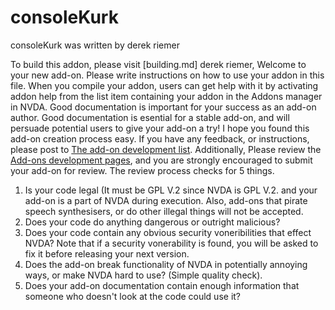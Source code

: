 # consoleKurk #

consoleKurk was written by derek riemer

To build this addon, please visit [building.md]
derek riemer, Welcome to your new add-on. Please write instructions on how to use your addon in this file. When you compile your addon, users can get help with it by activating addon help from the list item containing your addon in the Addons manager in NVDA. Good documentation is important for your success as an add-on author. Good documentation is esential for a stable add-on, and will persuade potential users to give your add-on a try! I hope you found this add-on creation process easy. If you have any feedback, or instructions, please post  to [The add-on development list](http://www.freelists.org/list/nvda-addons).
Additionally, Please review the [Add-ons development pages](http://addons.nvda-project.org/dev.en.html), and you are strongly encouraged to submit your add-on for review. The review process checks for 5 things.

1. Is your code legal (It must be GPL V.2 since NVDA is GPL V.2. and your add-on is a part of NVDA during execution. Also, add-ons that pirate speech synthesisers, or do other illegal things will not be accepted.
2. Does your code do anything dangerous or outright malicious?
3. Does your code contain any obvious security voneribilities that effect NVDA? Note that if a security vonerability is found, you will be asked to fix it before releasing your next version.
4. Does the add-on break functionality of NVDA in potentially annoying ways, or make NVDA hard to use? (Simple quality check).
5. Does your add-on documentation contain enough information that someone who doesn't look at the code could use it?